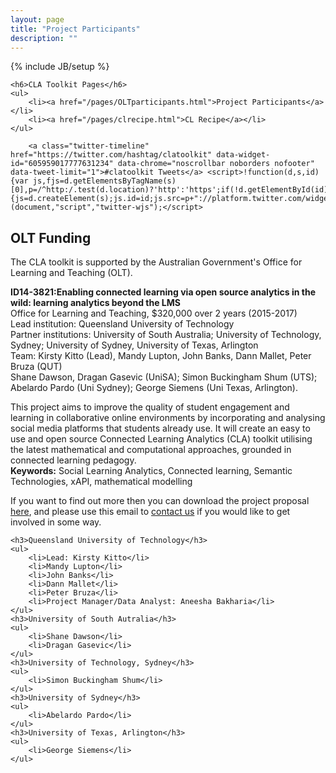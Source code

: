 ```yaml
---
layout: page
title: "Project Participants"
description: ""
---
```

{% include JB/setup %}

<div class="sidebarnav">

	<h6>CLA Toolkit Pages</h6>
	<ul>
		<li><a href="/pages/OLTparticipants.html">Project Participants</a></li>
		<li><a href="/pages/clrecipe.html">CL Recipe</a></li>
	</ul>

        <a class="twitter-timeline" href="https://twitter.com/hashtag/clatoolkit" data-widget-id="605959017777631234" data-chrome="noscrollbar noborders nofooter" data-tweet-limit="1">#clatoolkit Tweets</a> <script>!function(d,s,id){var js,fjs=d.getElementsByTagName(s)[0],p=/^http:/.test(d.location)?'http':'https';if(!d.getElementById(id)){js=d.createElement(s);js.id=id;js.src=p+"://platform.twitter.com/widgets.js";fjs.parentNode.insertBefore(js,fjs);}}(document,"script","twitter-wjs");</script>
</div>

<h2>OLT Funding</h2>
<p>The CLA toolkit is supported by the Australian Government's Office for Learning and Teaching (OLT). 
	<p><b>ID14-3821:Enabling connected learning via open source analytics in the wild: learning analytics beyond the LMS</b><br>
			Office for Learning and Teaching, $320,000 over 2 years (2015-2017)<br>
			Lead institution: Queensland University of Technology<br>
			Partner institutions: University of South Australia; University of Technology, Sydney; University of Sydney, University of Texas, Arlington<br>
			Team: Kirsty Kitto (Lead), Mandy Lupton, John Banks, Dann Mallet, Peter Bruza (QUT)<br>
			Shane Dawson, Dragan Gasevic (UniSA); Simon Buckingham Shum (UTS); Abelardo Pardo (Uni Sydney); George Siemens (Uni Texas, Arlington).
	<p>
		This project aims to improve the quality of student engagement and learning in collaborative online environments by incorporating and analysing social media platforms that students already use. It will create an easy to use and open source Connected Learning Analytics (CLA) toolkit utilising the latest mathematical and computational approaches, grounded in connected learning pedagogy.
		<br>
		<b>Keywords:</b> Social Learning Analytics, Connected learning, Semantic Technologies, xAPI, mathematical modelling
	</p>
	<p>
		If you want to find out more then you can download the project proposal <a href="../assets/papers/prop.id.qut.kitto.2014-front.pdf">here</a>, and please use this email to <a href="mailto:CLAtoolkitemail">contact us</a> if you would like to get involved in some way. 
	</p>

	<h3>Queensland University of Technology</h3>
	<ul>
		<li>Lead: Kirsty Kitto</li>
		<li>Mandy Lupton</li>
		<li>John Banks</li>
		<li>Dann Mallet</li>
		<li>Peter Bruza</li>
		<li>Project Manager/Data Analyst: Aneesha Bakharia</li>
	</ul>
	<h3>University of South Autralia</h3>
	<ul>
		<li>Shane Dawson</li>
		<li>Dragan Gasevic</li>
	</ul>
	<h3>University of Technology, Sydney</h3>
	<ul>
		<li>Simon Buckingham Shum</li>
	</ul>
	<h3>University of Sydney</h3>
	<ul>
		<li>Abelardo Pardo</li>
	</ul>
	<h3>University of Texas, Arlington</h3>
	<ul>
		<li>George Siemens</li>
	</ul>

